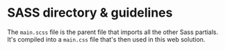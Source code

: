 # SASS directory & guidelines

The `main.scss` file is the parent file that imports all the other Sass partials. It's compiled into a `main.css` file that's then used in this web solution.

